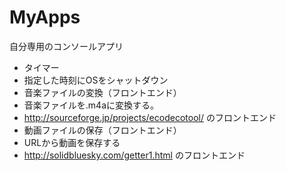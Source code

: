 MyApps
=======

自分専用のコンソールアプリ
* タイマー
 * 指定した時刻にOSをシャットダウン
* 音楽ファイルの変換（フロントエンド）
 * 音楽ファイルを.m4aに変換する。
 * http://sourceforge.jp/projects/ecodecotool/ のフロントエンド
* 動画ファイルの保存（フロントエンド）
 * URLから動画を保存する
 * http://solidbluesky.com/getter1.html のフロントエンド
